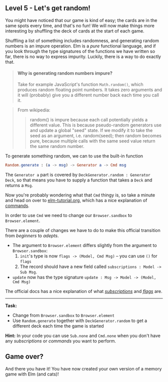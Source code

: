 ## Level 5 - Let's get random!

You might have noticed that our game is kind of easy; the cards are in the same spots every time, and that's no fun!
We will now make things more interesting by shuffling the deck of cards at the start of each game.

Shuffling a list of something includes randomness, and generating random numbers is an impure operation.
Elm is a _pure_ functional language, and if you look through the type signatures of the functions we have written so far, there is no way to express impurity.
Luckily, there is a way to do exactly that.

> #### Why is generating random numbers impure?
>
> Take for example JavaScript's function `Math.random()`, which produces random floating point numbers. It takes zero arguments and it will (probably) give you a different number back each time you call it.

> From wikipedia:
>
> > random() is impure because each call potentially yields a different value. This is because pseudo-random generators use and update a global "seed" state. If we modify it to take the seed as an argument, i.e. random(seed); then random becomes pure, because multiple calls with the same seed value return the same random number.

To generate something random, we can to use the built-in function

```elm
Random.generate : (a -> msg) -> Generator a -> Cmd msg
```

The `Generator a` part is covered by `DeckGenerator.random : Generator Deck`, so that means you have to supply a function that takes a `Deck` and returns a `Msg`.

Now you're probably wondering what that `Cmd` thingy is, so take a minute and head on over to [elm-tutorial.org](https://www.elm-tutorial.org/en/), which has a nice explanation of [commands](https://www.elm-tutorial.org/en/03-subs-cmds/02-commands.html).

In order to use `Cmd` we need to change our `Browser.sandbox` to `Browser.element`.

There are a couple of changes we have to do to make this official transition from _beginners_ to _adepts_.

-   The argument to `Browser.element` differs slightly from the argument to `Browser.sandbox`:
    1. `init`'s type is now `flags -> (Model, Cmd Msg)` – you can use `()` for `flags`
    2. The record should have a new field called `subscriptions : Model -> Sub Msg`.
-   `update` now has the type signature `update : Msg -> Model -> (Model, Cmd Msg)`

The official docs has a nice explanation of what [_subscriptions_](https://package.elm-lang.org/packages/elm/core/latest/Platform-Sub#Sub) and [_flags_](https://guide.elm-lang.org/interop/flags.html) are.

---

**Task:**

-   Change from `Browser.sandbox` to `Browser.element`
-   Use `Random.generate` together with `DeckGenerator.random` to get a different deck each time the game is started

**Hint:**
In your code you can use `Sub.none` and `Cmd.none` when you don't have any _subscriptions_ or _commands_ you want to perform.

## Game over?

And there you have it! You have now created your own version of a memory game with Elm (and cats)!
